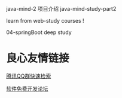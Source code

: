 java-mind-2
项目介绍
java-mind-study-part2

learn from web-study courses !

04-springBoot deep study


 # 良心友情链接

[腾讯QQ群快速检索](http://u.720life.cn/s/8cf73f7c)

[软件免费开发论坛](http://u.720life.cn/s/bbb01dc0)